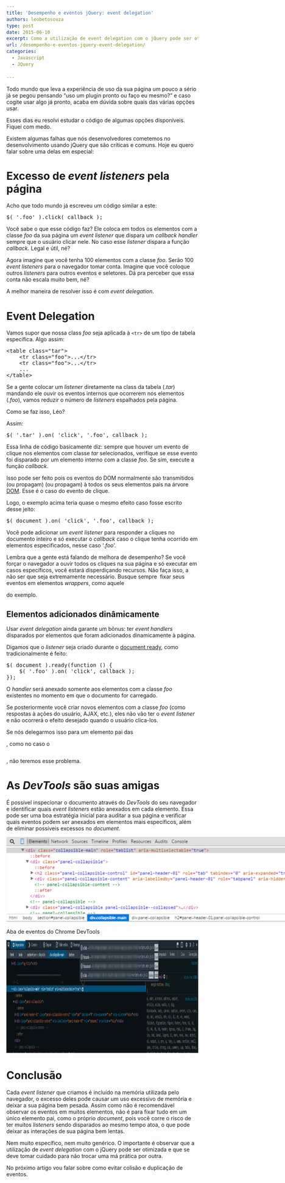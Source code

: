 ```yaml
---
title: 'Desempenho e eventos jQuery: event delegation'
authors: leobetosouza
type: post
date: 2015-06-10
excerpt: Como a utilização de event delegation com o jQuery pode ser otimizada.
url: /desempenho-e-eventos-jquery-event-delegation/
categories:
  - Javascript
  - JQuery

---
```

Todo mundo que leva a experiência de uso da sua página um pouco a sério já se pegou pensando &#8220;uso um plugin pronto ou faço eu mesmo?&#8221; e caso cogite usar algo já pronto, acaba em dúvida sobre quais das várias opções usar.

Esses dias eu resolvi estudar o código de algumas opções disponíveis. Fiquei com medo.

Existem algumas falhas que nós desenvolvedores cometemos no desenvolvimento usando jQuery que são críticas e comuns. Hoje eu quero falar sobre uma delas em especial:

# Excesso de _event listeners_ pela página

Acho que todo mundo já escreveu um código similar a este:

<pre class="lang-javascript">$( '.foo' ).click( callback );</pre>

Você sabe o que esse código faz? Ele coloca em todos os elementos com a classe _foo_ da sua página um _event listener_ que dispara um _callback handler_ sempre que o usuário clicar nele. No caso esse _listener_ dispara a função _callback_. Legal e útil, né?

Agora imagine que você tenha 100 elementos com a classe _foo_. Serão 100 _event listeners_ para o navegador tomar conta. Imagine que você coloque outros _listeners_ para outros eventos e seletores. Dá pra perceber que essa conta não escala muito bem, né?

A melhor maneira de resolver isso é com _event delegation_.

# Event Delegation

Vamos supor que nossa class _foo_ seja aplicada à `<tr>` de um tipo de tabela específica. Algo assim:

<pre class="lang-javascript">&lt;table class="tar"&gt;
    &lt;tr class="foo"&gt;...&lt;/tr&gt;
    &lt;tr class="foo"&gt;...&lt;/tr&gt;
    ...
&lt;/table&gt;</pre>

Se a gente colocar um _listener_ diretamente na class da tabela (._tar_) mandando ele ouvir os eventos internos que ocorrerem nos elementos (._foo_), vamos reduzir o número de _listeners_ espalhados pela página.

Como se faz isso, Léo?

Assim:

<pre class="lang-javascript">$( '.tar' ).on( 'click', '.foo', callback );</pre>

Essa linha de código basicamente diz: sempre que houver um evento de clique nos elementos com classe _tar_ selecionados, verifique se esse evento foi disparado por um elemento interno com a classe _foo_. Se sim, execute a função _callback_.

Isso pode ser feito pois os eventos do DOM normalmente são transmitidos (ou propagam) (ou propagam) à todos os seus elementos pais na árvore [DOM][1]. Esse é o caso do evento de clique.

Logo, o exemplo acima teria quase o mesmo efeito caso fosse escrito desse jeito:

<pre class="lang-javascript">$( document ).on( 'click', '.foo', callback );</pre>

Você pode adicionar um _event listener_ para responder a cliques no documento inteiro e só executar o _callback_ caso o clique tenha ocorrido em elementos especificados, nesse caso ‘_.foo_’.

Lembra que a gente está falando de melhora de desempenho? Se você forçar o navegador a ouvir todos os cliques na sua página e só executar em casos específicos, você estará disperdiçando recursos. Não faça isso, a não ser que seja extremamente necessário. Busque sempre  fixar seus eventos em elementos _wrappers_, como aquele <table> do exemplo.

## **Elementos adicionados dinâmicamente**

Usar _event delegation_ ainda garante um bônus: ter _event handlers_ disparados por elementos que foram adicionados dinamicamente à página.

Digamos que o _listener_ seja criado durante o [document ready][2], como tradicionalmente é feito:

<pre class="lang-javascript">$( document ).ready(function () {
    $( '.foo' ).on( 'click', callback );
});</pre>

O _handler_ será anexado somente aos elementos com a classe _foo_ existentes no momento em que o documento for carregado.

Se posteriormente você criar novos elementos com a classe _foo_ (como respostas à ações do usuário, AJAX, etc.), eles não vão ter o _event listener_ e não ocorrerá o efeito desejado quando o usuário clica-los.

Se nós delegarmos isso para um elemento pai das <tr class=&#8221;foo&#8221;>, como no caso o <table class=&#8221;tar&#8221;>, não teremos esse problema.

# As _DevTools_ são suas amigas

É possível inspecionar o documento através do _DevTools_ do seu navegador e identificar quais _event listeners_ estão anexados em cada elemento. Essa pode ser uma boa estratégia inicial para auditar a sua página e verificar quais eventos podem ser anexados em elementos mais específicos, além de eliminar possíveis excessos no _document_.

<div id="attachment_49318" style="width: 1450px" class="wp-caption alignnone">
  <a href="https://raw.githubusercontent.com/diegoeis/tableless-static-images/master/2015/06/devtools-chrome-evtdelegation.jpg"><img class="size-full wp-image-49318" src="https://raw.githubusercontent.com/diegoeis/tableless-static-images/master/2015/06/devtools-chrome-evtdelegation.jpg" alt="Screenshot de uma janela do Google Chrome mostrando a aba de eventos do inspector" width="1440" height="223" /></a>
  
  <p class="wp-caption-text">
    Aba de eventos do Chrome DevTools
  </p>
</div>

[<img class="alignnone size-full wp-image-49319" src="https://raw.githubusercontent.com/diegoeis/tableless-static-images/master/2015/06/devtools-firefox-evtdelegation.jpg" alt="Screenshot de uma janela do Mozilla Firefoz Developer Edition mostrando os de eventos no inspector" width="1440" height="296" />][3]

# Conclusão

Cada _event listener_ que criamos é incluído na memória utilizada pelo navegador, o excesso deles pode causar um uso excessivo de memória e deixar a sua página bem pesada. Assim como não é recomendável observar os eventos em muitos elementos, não é para fixar tudo em um único elemento pai, como o próprio _document_, pois você corre o risco de ter muitos _listeners_ sendo disparados ao mesmo tempo atoa, o que pode deixar as interações de sua página bem lentas.

Nem muito específico, nem muito genérico. O importante é observar que a utilização de _event delegation_ com o jQuery pode ser otimizada e que se deve tomar cuidado para não trocar uma má prática por outra.

No próximo artigo vou falar sobre como evitar colisão e duplicação de eventos.

 [1]: https://developer.mozilla.org/pt-BR/docs/Glossario/DOM
 [2]: http://api.jquery.com/ready/
 [3]: https://raw.githubusercontent.com/diegoeis/tableless-static-images/master/2015/06/devtools-firefox-evtdelegation.jpg